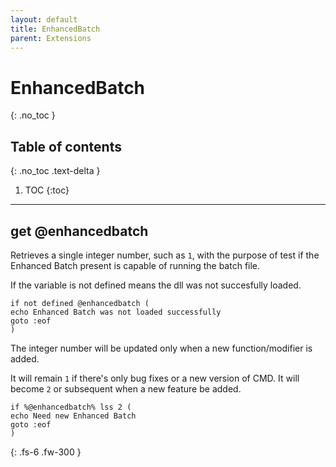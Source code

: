 ```yaml
---
layout: default
title: EnhancedBatch
parent: Extensions
---
```


# EnhancedBatch
{: .no_toc }

## Table of contents
{: .no_toc .text-delta }

1. TOC
{:toc}

---

## get @enhancedbatch

Retrieves a single integer number, such as `1`, with the purpose of test if the Enhanced Batch present is capable of running the batch file.

If the variable is not defined means the dll was not succesfully loaded.
```
if not defined @enhancedbatch (
echo Enhanced Batch was not loaded successfully
goto :eof
)
```

The integer number will be updated only when a new function/modifier is added.

It will remain `1` if there's only bug fixes or a new version of CMD. It will become `2` or subsequent when a new feature be added.

```
if %@enhancedbatch% lss 2 (
echo Need new Enhanced Batch
goto :eof
)
```

{: .fs-6 .fw-300 }
